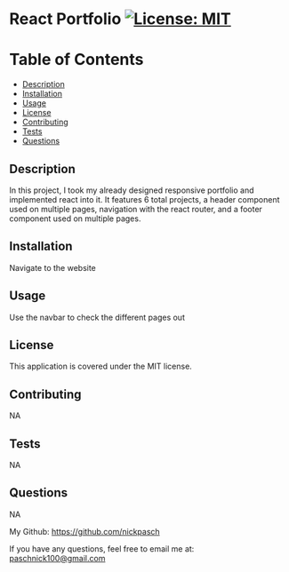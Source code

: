 # React Portfolio  [![License: MIT](https://img.shields.io/badge/License-MIT-yellow.svg)](https://opensource.org/licenses/MIT)

# Table of Contents

- [Description](#description)
- [Installation](#installation)
- [Usage](#usage)
- [License](#license)
- [Contributing](#contributing)
- [Tests](#tests)
- [Questions](#questions)

## Description
        
In this project, I took my already designed responsive portfolio and implemented react into it. It features 6 total projects, a header component used on multiple pages, navigation with the react router, and a footer component used on multiple pages. 

## Installation 

Navigate to the website 

## Usage

Use the navbar to check the different pages out 

## License

This application is covered under the MIT license.

## Contributing

NA

## Tests

NA

## Questions

NA

My Github: https://github.com/nickpasch

If you have any questions, feel free to email me at: paschnick100@gmail.com
    